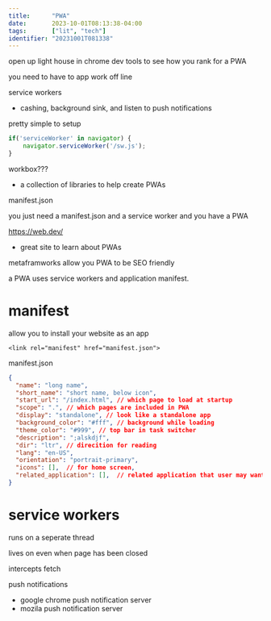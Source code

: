 ```yaml
---
title:      "PWA"
date:       2023-10-01T08:13:38-04:00
tags:       ["lit", "tech"]
identifier: "20231001T081338"
---
```


open up light house in chrome dev tools to see how you rank for a PWA

you need to have to app work off line

service workers
- cashing, background sink, and listen to push notifications

pretty simple to setup
``` javascript
if('serviceWorker' in navigator) {
	navigator.serviceWorker('/sw.js');
}
```


workbox???
- a collection of libraries to help create PWAs

manifest.json

you just need a manifest.json and a service worker and you have a PWA

https://web.dev/
- great site to learn about PWAs


metaframworks allow you PWA to be SEO friendly

a PWA uses service workers and application manifest.

# manifest #

allow you to install your website as an app

`<link rel="manifest" href="manifest.json">`

manifest.json
``` json
{
  "name": "long name",
  "short_name": "short name, below icon",
  "start_url": "/index.html", // which page to load at startup
  "scope": ".", // which pages are included in PWA
  "display": "standalone", // look like a standalone app
  "background_color": "#fff", // background while loading
  "theme_color": "#999", // top bar in task switcher
  "description": ";alskdjf",
  "dir": "ltr", // direcition for reading
  "lang": "en-US",
  "orientation": "portrait-primary",
  "icons": [],  // for home screen,
  "related_application": [],  // related application that user may want to download
}
```

# service workers #

runs on a seperate thread

lives on even when page has been closed

intercepts fetch

push notifications
* google chrome push notification server
* mozila push notification server
